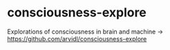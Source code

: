 # consciousness-explore
Explorations of consciousness in brain and machine -> https://github.com/arvidl/consciousness-explore
